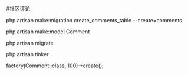 #社区评论

php artisan make:migration create_comments_table --create=comments

php artisan make:model Comment

php artisan migrate

php artisan tinker

factory(Comment::class, 100)->create();